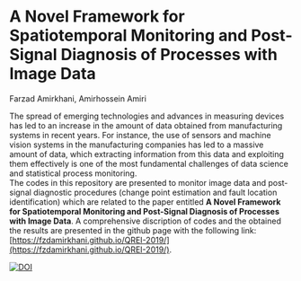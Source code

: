 # A Novel Framework for Spatiotemporal Monitoring and Post-Signal Diagnosis of Processes with Image Data
Farzad Amirkhani, Amirhossein Amiri

The spread of emerging technologies and advances in measuring devices has led to an increase in the amount of data obtained from manufacturing systems in recent years. For instance, the use of sensors and machine vision systems in the manufacturing companies has led to a massive amount of data, which extracting information from this data and exploiting them effectively is one of the most fundamental challenges of data science and statistical process monitoring.  
The codes in this repository are presented to monitor image data and post-signal diagnostic procedures (change point estimation and fault location identification) which are related to the paper entitled **A Novel Framework for Spatiotemporal Monitoring and Post-Signal Diagnosis of Processes with Image Data**. A comprehensive discription of codes and the obtained the results are presented in the github page with the following link:  [https://fzdamirkhani.github.io/QREI-2019/](https://fzdamirkhani.github.io/QREI-2019/).

[![DOI](https://zenodo.org/badge/197920136.svg)](https://zenodo.org/badge/latestdoi/197920136)
